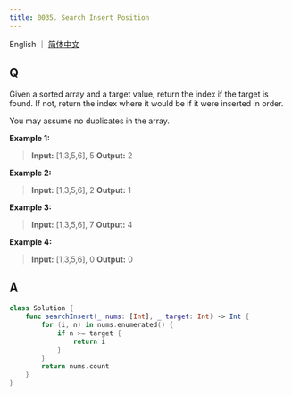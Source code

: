```yaml
---
title: 0035. Search Insert Position
---
```


English ｜ [简体中文](leetcode/0035)



## Q

Given a sorted array and a target value, return the index if the target is found. If not, return the index where it would be if it were inserted in order.

You may assume no duplicates in the array.

**Example 1:**

>**Input:** [1,3,5,6], 5
>**Output:** 2

**Example 2:**

>**Input:** [1,3,5,6], 2
>**Output:** 1

**Example 3:**

>**Input:** [1,3,5,6], 7
>**Output:** 4

**Example 4:**

>**Input:** [1,3,5,6], 0
>**Output:** 0



## A

```swift
class Solution {
    func searchInsert(_ nums: [Int], _ target: Int) -> Int {
        for (i, n) in nums.enumerated() {
            if n >= target {
                return i
            }
        }
        return nums.count
    }
}
```

